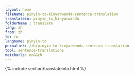 ```yaml
---
layout: home
fileName: pinyin-to-kinyarwanda-sentence-translation
translatein: pinyin_to_kinyarwanda
folderName : translate
lang: zh
from: zh
to: rw
langname: pinyin-to
permalink: /zh/pinyin-to-kinyarwanda-sentence-translation
tool: sentence-translations
matchurls: en&&zh
---
```

{% include section/translateinto.html %}
